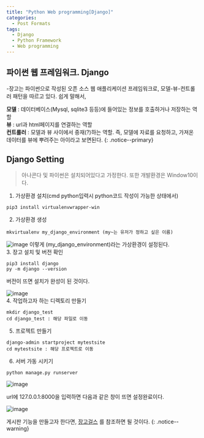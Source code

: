 ```yaml
---
title: "Python Web programming[Django]"
categories:
  - Post Formats
tags:
  - Django
  - Python Framework
  - Web programming
---
```


## 파이썬 웹 프레임워크. Django    
-장고는 파이썬으로 작성된 오픈 소스 웹 애플리케이션 프레임워크로, 모델-뷰-컨트롤러 패턴을 따르고 있다. 쉽게 말해서,    

**모델** : 데이터베이스(Mysql, sqlite3 등등)에 들어있는 정보를 호출하거나 저장하는 역할    
**뷰** : url과 html페이지를 연결하는 역할    
**컨트롤러** : 모델과 뷰 사이에서 중재(?)하는 역할. 즉, 모델에 자료를 요청하고, 가져온 데이터를 뷰에 뿌려주는 아이라고 보면된다.
{: .notice--primary}

## Django Setting
>아나콘다 및 파이썬은 설치되어있다고 가정한다. 또한 개발환경은 Window10이다.

1. 가상환경 설치(cmd python입력시 python코드 작성이 가능한 상태에서)
```
pip3 install virtualenvwrapper-win
```   
2. 가상환경 생성
```
mkvirtualenv my_django_environment (my~는 유저가 정하고 싶은 이름)
```
![image](https://user-images.githubusercontent.com/56333934/92247692-85ae7f00-ef02-11ea-95fb-33abc7c96ed3.png)
이렇게 (my_django_environment)라는 가상환경이 설정된다.    
3. 장고 설치 및 버전 확인
```
pip3 install django
py -m django --version
```
버전이 뜨면 설치가 완성이 된 것이다.

![image](https://user-images.githubusercontent.com/56333934/92247870-cb6b4780-ef02-11ea-892b-df52256f6d07.png)     
4. 작업하고자 하는 디렉토리 만들기
```
mkdir django_test
cd django_test : 해당 파일로 이동
```
5. 프로젝트 만들기
```
django-admin startproject mytestsite
cd mytestsite : 해당 프로젝트로 이동
```
6. 서버 가동 시키기
```
python manage.py runserver
```
![image](https://user-images.githubusercontent.com/56333934/92248532-ce1a6c80-ef03-11ea-9038-d26bce4c18ec.png)

url에 127.0.0.1:8000을 입력하면 다음과 같은 창이 뜨면 설정완료이다.

![image](https://user-images.githubusercontent.com/56333934/92248758-1afe4300-ef04-11ea-92f2-d1a18cdee039.png)

게시판 기능을 만들고자 한다면, [장고걸스](https://tutorial.djangogirls.org/ko/) 를 참조하면 될 것이다.
{: .notice--warning}
